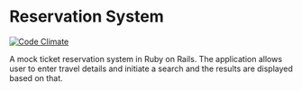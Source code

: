 Reservation System
==================
[![Code Climate](https://codeclimate.com/github/yk1126/Reservation-System.png)](https://codeclimate.com/github/yk1126/Reservation-System)

A mock ticket reservation system in Ruby on Rails. The application allows user to enter travel details and initiate a search and the results are displayed based on that.
